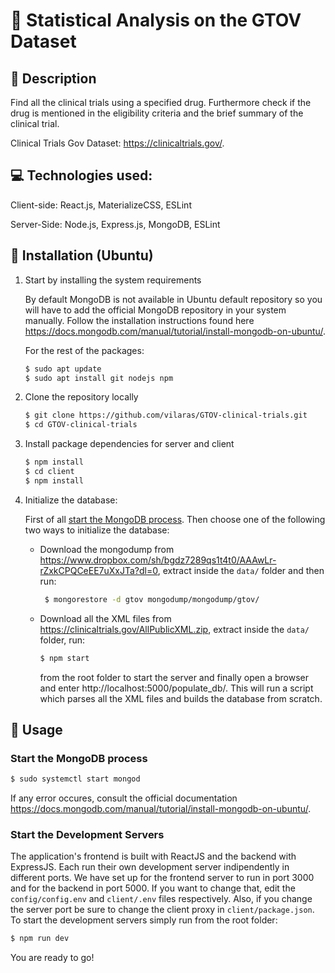 # :pill: Statistical Analysis on the GTOV Dataset

## :memo: Description

Find all the clinical trials using a specified drug. Furthermore check if the drug is mentioned in the eligibility criteria and the brief summary of the clinical trial.

Clinical Trials Gov Dataset: https://clinicaltrials.gov/.

## :computer: Technologies used:

Client-side: React.js, MaterializeCSS, ESLint

Server-Side: Node.js, Express.js, MongoDB, ESLint

## :hammer: Installation (Ubuntu)

1. Start by installing the system requirements

   By default MongoDB is not available in Ubuntu default repository so you will have to add the official MongoDB repository in your system manually. Follow the installation instructions found here https://docs.mongodb.com/manual/tutorial/install-mongodb-on-ubuntu/.

   For the rest of the packages:

   ```bash
   $ sudo apt update
   $ sudo apt install git nodejs npm
   ```

2. Clone the repository locally

   ```bash
   $ git clone https://github.com/vilaras/GTOV-clinical-trials.git
   $ cd GTOV-clinical-trials
   ```

3. Install package dependencies for server and client

   ```bash
   $ npm install
   $ cd client
   $ npm install
   ```

4. Initialize the database:

   First of all [start the MongoDB process](#start-the-mongodb-process). Then choose one of the following two ways to initialize the database:

   - Download the mongodump from https://www.dropbox.com/sh/bgdz7289qs1t4t0/AAAwLr-rZxkCPQCeEE7uXxJTa?dl=0, extract inside the `data/` folder and then run:

     ```bash
      $ mongorestore -d gtov mongodump/mongodump/gtov/
     ```

   - Download all the XML files from https://clinicaltrials.gov/AllPublicXML.zip, extract inside the `data/` folder, run:

     ```bash
     $ npm start
     ```

     from the root folder to start the server and finally open a browser and enter http://localhost:5000/populate_db/. This will run a script which parses all the XML files and builds the database from scratch.

## :tada: Usage

### Start the MongoDB process

```bash
$ sudo systemctl start mongod
```

If any error occures, consult the official documentation https://docs.mongodb.com/manual/tutorial/install-mongodb-on-ubuntu/.

### Start the Development Servers

The application's frontend is built with ReactJS and the backend with ExpressJS. Each run their own development server indipendently in different ports. We have set up for the frontend server to run in port 3000 and for the backend in port 5000. If you want to change that, edit the `config/config.env` and `client/.env` files respectively. Also, if you change the server port be sure to change the client proxy in `client/package.json`. To start the development servers simply run from the root folder:

```bash
$ npm run dev
```

You are ready to go!
